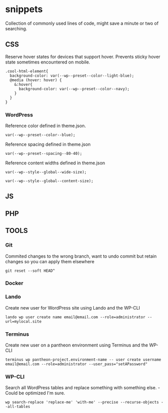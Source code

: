 # snippets
Collection of commonly used lines of code, might save a minute or two of searching.

## CSS

Reserve hover states for devices that support hover. 
Prevents sticky hover state sometimes encountered on mobile.

```
.cool-html-element{
  background-color: var(--wp--preset--color--light-blue);
  @media (hover: hover) {
    &:hover{ 
      background-color: var(--wp--preset--color--navy);
    }
  }
}
```

### WordPress

Reference color defined in theme.json.
```
var(--wp--preset--color--blue);
```

Reference spacing defined in theme.json
```
var(--wp--preset--spacing--80-40);
```

Reference content widths defined in theme.json
```
var(--wp--style--global--wide-size);
```
```
var(--wp--style--global--content-size);
```

## JS

## PHP

## TOOLS

### Git

Commited changes to the wrong branch, want to undo commit but retain changes so you can apply them elsewhere

```
git reset --soft HEAD^
```

### Docker
### Lando

Create new user for WordPress site using Lando and the WP-CLI

```
lando wp user create name email@email.com --role=administrator --url=mylocal.site
```

### Terminus

Create new user on a pantheon environment using Terminus and the WP-CLI

```
terminus wp pantheon-project.environment-name -- user create username email@email.com --role=administrator --user_pass="setAPassword"
```

### WP-CLI

Search all WordPress tables and replace something with something else. - Could be optimized I'm sure.
```
wp search-replace 'replace-me' 'with-me' --precise --recurse-objects --all-tables
```
